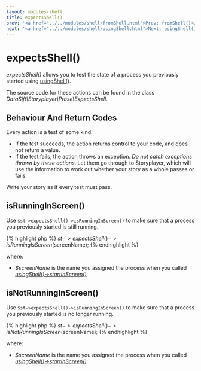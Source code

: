 ```yaml
---
layout: modules-shell
title: expectsShell()
prev: '<a href="../../modules/shell/fromShell.html">Prev: fromShell()</a>'
next: '<a href="../../modules/shell/usingShell.html">Next: usingShell()</a>'
---
```


# expectsShell()

_expectsShell()_ allows you to test the state of a process you previously started using [usingShell()](usingShell.html).

The source code for these actions can be found in the class _DataSift\Storyplayer\Prose\ExpectsShell_.

## Behaviour And Return Codes

Every action is a test of some kind.

* If the test succeeds, the action returns control to your code, and does not return a value.
* If the test fails, the action throws an exception.  _Do not catch exceptions thrown by these actions_.  Let them go through to Storyplayer, which will use the information to work out whether your story as a whole passes or fails.

Write your story as if every test must pass.

## isRunningInScreen()

Use `$st->expectsShell()->isRunningInScreen()` to make sure that a process you previously started is still running.

{% highlight php %}
$st->expectsShell()->isRunningIsScreen($screenName);
{% endhighlight %}

where:

* _$screenName_ is the name you assigned the process when you called _[usingShell()->startInScreen()](usingShell.html#startinscreen)_

## isNotRunningInScreen()

Use `$st->expectsShell()->isRunningInScreen()` to make sure that a process you previously started is no longer running.

{% highlight php %}
$st->expectsShell()->isNotRunningIsScreen($screenName);
{% endhighlight %}

where:

* _$screenName_ is the name you assigned the process when you called _[usingShell()->startInScreen()](usingShell.html#startinscreen)_